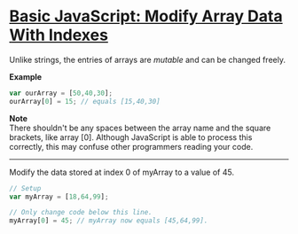 # [Basic JavaScript: Modify Array Data With Indexes](https://learn.freecodecamp.org/javascript-algorithms-and-data-structures/basic-javascript/modify-array-data-with-indexes)

Unlike strings, the entries of arrays are _mutable_ and can be changed freely.

**Example**

```js
var ourArray = [50,40,30];
ourArray[0] = 15; // equals [15,40,30]
```

**Note**  
There shouldn't be any spaces between the array name and the square brackets, like array [0]. Although JavaScript is able to process this correctly, this may confuse other programmers reading your code.

---

Modify the data stored at index 0 of myArray to a value of 45.

```js
// Setup
var myArray = [18,64,99];

// Only change code below this line.
myArray[0] = 45; // myArray now equals [45,64,99].
```